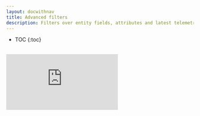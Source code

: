 ```yaml
---
layout: docwithnav
title: Advanced filters
description: Filters over entity fields, attributes and latest telemetry
---
```


* TOC
{:toc}

<br/>
<div id="video">  
 <div id="video_wrapper">
     <iframe src="https://www.youtube.com/embed/yTAhUpZiFkM?start=27" frameborder="0" allowfullscreen></iframe>
 </div>
</div> 
